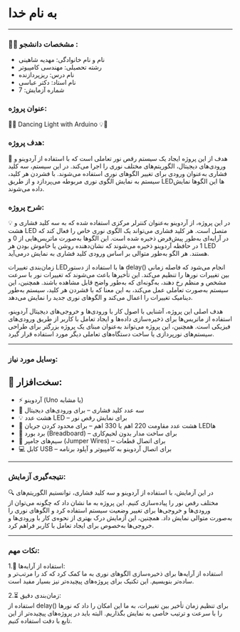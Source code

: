 # به نام خدا

---

### 👩‍🎓 مشخصات دانشجو :

- نام و نام خانوادگی: مهدیه شاهینی
- رشته تحصیلی: مهندسی کامپیوتر  
- نام درس: ریزپردازنده  
- نام استاد: دکتر عباسی 
- شماره آزمایش: 7 

### عنوان پروژه:
🕺💡 Dancing Light with Arduino 💡🕺

### هدف پروژه:

🎯 هدف از این پروژه ایجاد یک سیستم رقص نور تعاملی است که با استفاده از آردوینو و ورودی‌های دیجیتال، الگوریتم‌های مختلف نوری را اجرا می‌کند. در این سیستم، سه کلید فشاری به‌عنوان ورودی برای تغییر الگوهای نوری استفاده می‌شوند. با فشردن هر کلید، سیستم به نمایش الگوی نوری مربوطه می‌پردازد و از طریق LED‌ها این الگوها نمایش داده می‌شوند.

### شرح پروژه:  

💡 در این پروژه، از آردوینو به‌عنوان کنترلر مرکزی استفاده شده که به سه کلید فشاری و هشت LED متصل است. هر کلید فشاری می‌تواند یک الگوی نوری خاص را فعال کند که در آرایه‌ای به‌طور پیش‌فرض ذخیره شده است. این الگوها به‌صورت ماتریس‌هایی از 0 و 1 در حافظه آردوینو ذخیره می‌شوند که نشان‌دهنده روشن یا خاموش بودن هر LED هستند. هر الگو به‌طور متوالی بر اساس ورودی کلید فشاری به نمایش درمی‌آید.

زمان‌بندی تغییرات LED‌ها با استفاده از دستور delay() انجام می‌شود که فاصله زمانی بین تغییرات نورها را تنظیم می‌کند. این تأخیرها باعث می‌شوند که تغییرات نور با سرعت مشخص و منظم رخ دهند، به‌گونه‌ای که به‌طور واضح قابل مشاهده باشند. همچنین، این سیستم به‌صورت تعاملی عمل می‌کند، به این معنا که با فشردن هر کلید، سیستم به‌طور دینامیک تغییرات را اعمال می‌کند و الگوهای نوری جدید را نمایش می‌دهد.

هدف اصلی این پروژه، آشنایی با اصول کار با ورودی‌ها و خروجی‌های دیجیتال آردوینو، استفاده از ماتریس‌ها برای ذخیره‌سازی داده‌ها و ایجاد تعامل با کاربر از طریق ورودی‌های فیزیکی است. همچنین، این پروژه می‌تواند به‌عنوان مبنای یک پروژه بزرگتر برای طراحی سیستم‌های نورپردازی یا ساخت دستگاه‌های تعاملی دیگر مورد استفاده قرار گیرد.

---

### وسایل مورد نیاز: 

## 🔧 سخت‌افزار:  
- ⚡️ آردوینو (Uno یا مشابه)  
- 🔲 سه عدد کلید فشاری – برای ورودی‌های دیجیتال  
- 💡 هشت عدد LED – برای نمایش رقص نور  
- 💪 هشت عدد مقاومت 220 اهم یا 330 اهم – برای محدود کردن جریان LEDها  
- 🖤 برد بورد (Breadboard) – برای ساخت مدار بدون لحیم‌کاری  
- 🔌 سیم‌های جامپر (Jumper Wires) – برای اتصال قطعات  
- 💻 کابل USB – برای اتصال آردوینو به کامپیوتر و آپلود برنامه

---

### نتیجه‌گیری آزمایش:  
🔍 در این آزمایش، با استفاده از آردوینو و سه کلید فشاری، توانستیم الگوریتم‌های مختلف رقص نور را پیاده‌سازی کنیم. این پروژه به ما نشان داد که چگونه می‌توان از ورودی‌ها و خروجی‌ها برای تغییر وضعیت سیستم استفاده کرد و الگوهای نوری را به‌صورت متوالی نمایش داد. همچنین، این آزمایش درک بهتری از نحوه‌ی کار با ورودی‌ها و خروجی‌ها به‌خصوص برای ایجاد تعامل با کاربر فراهم کرد.

---

### نکات مهم:  
1.🔢 استفاده از آرایه‌ها:  
   استفاده از آرایه‌ها برای ذخیره‌سازی الگوهای نوری به ما کمک کرد که کد را مرتب‌تر و ساده‌تر بنویسیم. این تکنیک برای پروژه‌های پیچیده‌تر نیز بسیار مفید است.

2.⏳ زمان‌بندی دقیق:  
   استفاده از delay() برای تنظیم زمان تأخیر بین تغییرات، به ما این امکان را داد که نورها را با سرعت و ترتیب خاصی به نمایش بگذاریم. البته باید در پروژه‌های پیچیده‌تر از این تابع با دقت استفاده کنیم.

